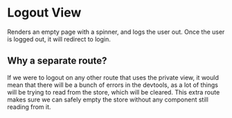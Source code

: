 # Logout View

Renders an empty page with a spinner, and logs the user out. Once the user is logged out, it will redirect to login.

## Why a separate route?

If we were to logout on any other route that uses the private view, it would mean that there will be a bunch of errors in the devtools, as a lot of things will be trying to read from the store, which will be cleared. This extra route makes sure we can safely empty the store without any component still reading from it.
